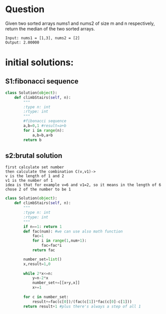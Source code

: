 # Question
Given two sorted arrays nums1 and nums2 of size m and n respectively, return the median of the two sorted arrays.
```
Input: nums1 = [1,3], nums2 = [2]
Output: 2.00000
```

# initial solutions:

## S1:fibonacci sequence
```python
class Solution(object):        
    def climbStairs(self, n):
        """
        :type n: int
        :rtype: int
        """
        #fibonacci sequence
        a,b=0,1 #result=a+b
        for i in range(n):
            a,b=b,a+b
        return b
```

## s2:brutal solution
```
first calculate set number
then calculate the combination C(v,v1)-> 
v is the length of 1 and 2
v1 is the number of 1
idea is that for example v=6 and v1=2, so it means in the length of 6 chose 2 of the number to be 1
```
```python
class Solution(object):        
    def climbStairs(self, n):
        """
        :type n: int
        :rtype: int
        """ 
        if n==1: return 1
        def fac(num): #we can use also math function
            fac=1
            for i in range(1,num+1):
                fac=fac*i
            return fac

        number_set=list()
        x,result=1,0
        
        while 2*x<=n:
            y=n-2*x
            number_set+=[[x+y,x]] 
            x+=1
            
        for c in number_set:
            result+=fac(c[0])/(fac(c[1])*fac(c[0]-c[1]))
        return result+1 #plus there's always a step of all 1

```
